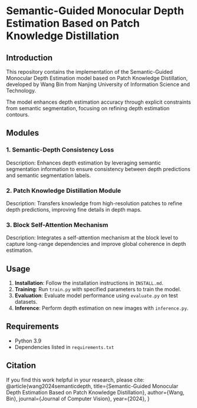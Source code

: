 # Semantic-Guided Monocular Depth Estimation Based on Patch Knowledge Distillation

## Introduction
This repository contains the implementation of the Semantic-Guided Monocular Depth Estimation model based on Patch Knowledge Distillation, developed by Wang Bin from Nanjing University of Information Science and Technology.

The model enhances depth estimation accuracy through explicit constraints from semantic segmentation, focusing on refining depth estimation contours.

## Modules

### 1. Semantic-Depth Consistency Loss
Description: Enhances depth estimation by leveraging semantic segmentation information to ensure consistency between depth predictions and semantic segmentation labels.

### 2. Patch Knowledge Distillation Module
Description: Transfers knowledge from high-resolution patches to refine depth predictions, improving fine details in depth maps.

### 3. Block Self-Attention Mechanism
Description: Integrates a self-attention mechanism at the block level to capture long-range dependencies and improve global coherence in depth estimation.

## Usage
1. **Installation**: Follow the installation instructions in `INSTALL.md`.
2. **Training**: Run `train.py` with specified parameters to train the model.
3. **Evaluation**: Evaluate model performance using `evaluate.py` on test datasets.
4. **Inference**: Perform depth estimation on new images with `inference.py`.

## Requirements
- Python 3.9
- Dependencies listed in `requirements.txt`

## Citation
If you find this work helpful in your research, please cite:
@article{wang2024semanticdepth,
title={Semantic-Guided Monocular Depth Estimation Based on Patch Knowledge Distillation},
author={Wang, Bin},
journal={Journal of Computer Vision},
year={2024},
}
